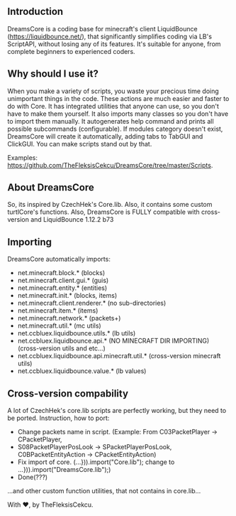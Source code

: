 ## Introduction
DreamsCore is a coding base for minecraft's client LiquidBounce (https://liquidbounce.net/), that significantly simplifies coding via LB's ScriptAPI, without losing any of its features.
It's suitable for anyone, from complete beginners to experienced coders.

## Why should I use it?
When you make a variety of scripts, you waste your precious time doing unimportant things in the code. These actions are much easier and faster to do with Core.
It has integrated utilities that anyone can use, so you don't have to make them yourself. It also imports many classes so you don't have to import them manually.
It autogenerates help command and prints all possible subcommands (configurable).
If modules category doesn't exist, DreamsCore will create it automatically, adding tabs to TabGUI and ClickGUI. You can make scripts stand out by that.

Examples: https://github.com/TheFleksisCekcu/DreamsCore/tree/master/Scripts.

## About DreamsCore
So, its inspired by CzechHek's Core.lib.
Also, it contains some custom turtlCore's functions.
Also, DreamsCore is FULLY compatible with cross-version and LiquidBounce 1.12.2 b73

## Importing
DreamsCore automatically imports:
* net.minecraft.block.* (blocks)
* net.minecraft.client.gui.* (guis)
* net.minecraft.entity.* (entities)
* net.minecraft.init.* (blocks, items)
* net.minecraft.client.renderer.* (no sub-directories)
* net.minecraft.item.* (items)
* net.minecraft.network.* (packets+)
* net.minecraft.util.* (mc utils)
* net.ccbluex.liquidbounce.utils.* (lb utils)
* net.ccbluex.liquidbounce.api.* (NO MINECRAFT DIR IMPORTING) (cross-version utils and etc...)
* net.ccbluex.liquidbounce.api.minecraft.util.* (cross-version minecraft utils)
* net.ccbluex.liquidbounce.value.* (lb values)

## Cross-version compability
A lot of CzechHek's core.lib scripts are perfectly working, but they need to be ported.
Instruction, how to port:

* Change packets name in script. (Example: From C03PacketPlayer -> CPacketPlayer, 
* S08PacketPlayerPosLook -> SPacketPlayerPosLook, C0BPacketEntityAction -> CPacketEntityAction)
* Fix import of core. (...})).import("Core.lib"); change to ...})).import("DreamsCore.lib");)
* Done(???)

...and other custom function utilities, that not contains in core.lib...

With ❤️, by TheFleksisCekcu. 

